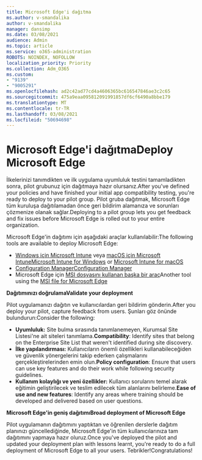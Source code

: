 ```yaml
---
title: Microsoft Edge'i dağıtma
ms.author: v-smandalika
author: v-smandalika
manager: dansimp
ms.date: 03/08/2021
audience: Admin
ms.topic: article
ms.service: o365-administration
ROBOTS: NOINDEX, NOFOLLOW
localization_priority: Priority
ms.collection: Adm_O365
ms.custom:
- "9139"
- "9005291"
ms.openlocfilehash: ad2c42ad77cd4a4606365bc616547846ae3c2c65
ms.sourcegitcommit: 475a9eaa095812091991857df6cf6490a8bbe179
ms.translationtype: MT
ms.contentlocale: tr-TR
ms.lasthandoff: 03/08/2021
ms.locfileid: "50694698"
---
```

# <a name="deploy-microsoft-edge"></a><span data-ttu-id="14147-102">Microsoft Edge'i dağıtma</span><span class="sxs-lookup"><span data-stu-id="14147-102">Deploy Microsoft Edge</span></span>

<span data-ttu-id="14147-103">İlkelerinizi tanımdikten ve ilk uygulama uyumluluk testini tamamladikten sonra, pilot grubunuz için dağıtmaya hazır olursanız.</span><span class="sxs-lookup"><span data-stu-id="14147-103">After you've defined your policies and have finished your initial app compatibility testing, you're ready to deploy to your pilot group.</span></span> <span data-ttu-id="14147-104">Pilot gruba dağıtmak, Microsoft Edge tüm kuruluşa dağıtılamadan önce geri bildirim alamanıza ve sorunları çözmenize olanak sağlar.</span><span class="sxs-lookup"><span data-stu-id="14147-104">Deploying to a pilot group lets you get feedback and fix issues before Microsoft Edge is rolled out to your entire organization.</span></span>

<span data-ttu-id="14147-105">Microsoft Edge'in dağıtımı için aşağıdaki araçlar kullanılabilir:</span><span class="sxs-lookup"><span data-stu-id="14147-105">The following tools are available to deploy Microsoft Edge:</span></span>

- <span data-ttu-id="14147-106">[Windows için Microsoft Intune](https://docs.microsoft.com/mem/intune/apps/apps-windows-edge) veya [macOS için Microsoft Intune](https://docs.microsoft.com/mem/intune/apps/apps-edge-macos)</span><span class="sxs-lookup"><span data-stu-id="14147-106">[Microsoft Intune for Windows](https://docs.microsoft.com/mem/intune/apps/apps-windows-edge) or [Microsoft Intune for macOS](https://docs.microsoft.com/mem/intune/apps/apps-edge-macos)</span></span>
- [<span data-ttu-id="14147-107">Configuration Manager</span><span class="sxs-lookup"><span data-stu-id="14147-107">Configuration Manager</span></span>](https://docs.microsoft.com/DeployEdge/deploy-edge-with-configuration-manager)
- <span data-ttu-id="14147-108">Microsoft Edge için [MSI dosyasını kullanan başka bir araç](https://www.microsoft.com/edge/business/download)</span><span class="sxs-lookup"><span data-stu-id="14147-108">Another tool using the [MSI file for Microsoft Edge](https://www.microsoft.com/edge/business/download)</span></span>

<span data-ttu-id="14147-109">**Dağıtımınızı doğrulama**</span><span class="sxs-lookup"><span data-stu-id="14147-109">**Validate your deployment**</span></span>

<span data-ttu-id="14147-110">Pilot uygulamanızı dağıtın ve kullanıcılardan geri bildirim gönderin.</span><span class="sxs-lookup"><span data-stu-id="14147-110">After you deploy your pilot, capture feedback from users.</span></span> <span data-ttu-id="14147-111">Şunları göz önünde bulundurun:</span><span class="sxs-lookup"><span data-stu-id="14147-111">Consider the following:</span></span>
- <span data-ttu-id="14147-112">**Uyumluluk:** Site bulma sırasında tanımlanemeyen, Kurumsal Site Listesi'ne ait siteleri tanımlama.</span><span class="sxs-lookup"><span data-stu-id="14147-112">**Compatibility**: Identify sites that belong on the Enterprise Site List that weren't identified during site discovery.</span></span>
- <span data-ttu-id="14147-113">**İlke yapılandırması:** Kullanıcıların önemli özellikleri kullanabileceğiden ve güvenlik yönergelerini takip ederken çalışmalarını gerçekleştirelerinden emin olun.</span><span class="sxs-lookup"><span data-stu-id="14147-113">**Policy configuration**: Ensure that users can use key features and do their work while following security guidelines.</span></span>
- <span data-ttu-id="14147-114">**Kullanım kolaylığı ve yeni özellikler:** Kullanıcı sorularını temel alarak eğitimin geliştirilecek ve teslim edilecek tüm alanlarını belirleme.</span><span class="sxs-lookup"><span data-stu-id="14147-114">**Ease of use and new features**: Identify any areas where training should be developed and delivered based on user questions.</span></span>

<span data-ttu-id="14147-115">**Microsoft Edge'in geniş dağıtımı**</span><span class="sxs-lookup"><span data-stu-id="14147-115">**Broad deployment of Microsoft Edge**</span></span>

<span data-ttu-id="14147-116">Pilot uygulamanın dağıtımını yaptıktan ve öğrenilen derslerle dağıtım planınızı güncellediğinde, Microsoft Edge'in tüm kullanıcılarınıza tam dağıtımını yapmaya hazır oluruz.</span><span class="sxs-lookup"><span data-stu-id="14147-116">Once you've deployed the pilot and updated your deployment plan with lessons learnt, you're ready to do a full deployment of Microsoft Edge to all your users.</span></span> <span data-ttu-id="14147-117">Tebrikler!</span><span class="sxs-lookup"><span data-stu-id="14147-117">Congratulations!</span></span>


